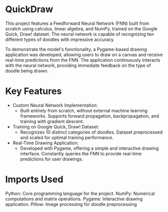 ﻿# QuickDraw
This project features a Feedforward Neural Network (FNN) built from scratch using calculus, linear algebra, and NumPy, trained on the Google Quick, Draw! dataset. The neural network is capable of recognizing ten different types of doodles with impressive accuracy.

To demonstrate the model's functionality, a Pygame-based drawing application was developed, allowing users to draw on a canvas and receive real-time predictions from the FNN. The application continuously interacts with the neural network, providing immediate feedback on the type of doodle being drawn.
# Key Features
- Custom Neural Network Implementation:
    - Built entirely from scratch, without external machine learning frameworks.
      Supports forward propagation, backpropagation, and training with gradient descent.
- Training on Google Quick, Draw! Dataset:
    - Recognizes 10 distinct categories of doodles.
      Dataset preprocessed and scaled for optimal training performance.
- Real-Time Drawing Application:
    - Developed with Pygame, offering a simple and interactive drawing interface.
      Constantly queries the FNN to provide real-time predictions for user drawings.
# Imports Used
Python: Core programming language for the project.
NumPy: Numerical computations and matrix operations.
Pygame: Interactive drawing application.
Pillow: Image processing for doodle preprocessing
